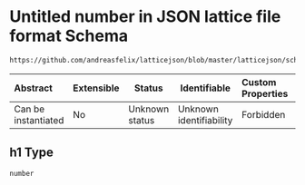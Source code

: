 # Untitled number in JSON lattice file format Schema

```txt
https://github.com/andreasfelix/latticejson/blob/master/latticejson/schema.json#/definitions/Dipole/properties/h1
```




| Abstract            | Extensible | Status         | Identifiable            | Custom Properties | Additional Properties | Access Restrictions | Defined In                                              |
| :------------------ | ---------- | -------------- | ----------------------- | :---------------- | --------------------- | ------------------- | ------------------------------------------------------- |
| Can be instantiated | No         | Unknown status | Unknown identifiability | Forbidden         | Allowed               | none                | [schema.json\*](out/schema.json "open original schema") |

## h1 Type

`number`
